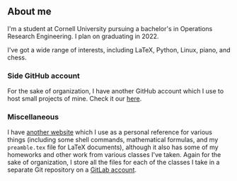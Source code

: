 ## About me

I'm a student at Cornell University pursuing a bachelor's in Operations Research Engineering. I plan on graduating in 2022.

I've got a wide range of interests, including LaTeX, Python, Linux, piano, and chess.

### Side GitHub account

For the sake of organization, I have another GitHub account which I use to host small projects of mine. Check it our [here](https://github.com/integralleft).

### Miscellaneous

I have [another website](https://gute.pw) which I use as a personal reference for various things (including some shell commands, mathematical formulas, and my `preamble.tex` file for LaTeX documents), although it also has some of my homeworks and other work from various classes I've taken. Again for the sake of organization, I store all the files for each of the classes I take in a separate Git repository on a [GitLab account](https://gitlab.com/integralLeft). 
